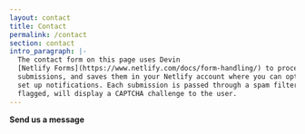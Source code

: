 ```yaml
---
layout: contact
title: Contact
permalink: /contact
section: contact
intro_paragraph: |-
  The contact form on this page uses Devin
  [Netlify Forms](https://www.netlify.com/docs/form-handling/) to process
  submissions, and saves them in your Netlify account where you can optionally
  set up notifications. Each submission is passed through a spam filter and if
  flagged, will display a CAPTCHA challenge to the user.
---
```


**Send us a message**
